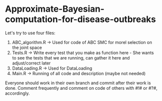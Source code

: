# Approximate-Bayesian-computation-for-disease-outbreaks

Let's try to use four files:
1. ABC_algorithm.R -> Used for code of ABC SMC for morel selection on the joint space
2. Tests.R -> Write every test that you make as function here - She wants to see the tests that we are running, can gather it here and adjust/correct later
3. DataLoading.R -> Used for DataLoading
4. Main.R -> Running of all code and description (maybe not needed)

Everyone should work in their own branch and commit after their work is done. 
Comment frequently and comment on code of others with #!# or #?#, accordingly.
